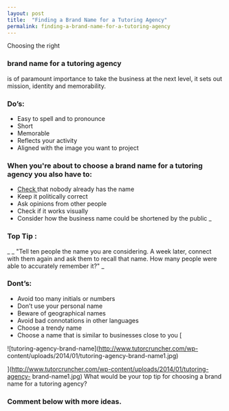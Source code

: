 ```yaml
---
layout: post
title:  "Finding a Brand Name for a Tutoring Agency"
permalink: finding-a-brand-name-for-a-tutoring-agency
---
```

Choosing the right 

### brand name for a tutoring agency

is of paramount
importance to take the business at the next level, it sets out mission,
identity and memorability. 

### Do’s:

* Easy to spell and to pronounce 
* Short 
* Memorable 
* Reflects your activity 
* Aligned with the image you want to project 

### When you're about to choose a brand name for a tutoring agency you also have to:

* [ Check ](http://wck2.companieshouse.gov.uk//wcframe?name=accessCompanyInfo) that nobody already has the name 
* Keep it politically correct 
* Ask opinions from other people 
* Check if it works visually 
* Consider how the business name could be shortened by the public 
_ 

### Top Tip :

_ _ "Tell ten people the name you are considering. A week
later, connect with them again and ask them to recall that name. How many
people were able to accurately remember it?" _ 

### Dont’s:

* Avoid too many initials or numbers 
* Don’t use your personal name 
* Beware of geographical names 
* Avoid bad connotations in other languages 
* Choose a trendy name 
* Choose a name that is similar to businesses close to you 
[

![tutoring-agency-brand-name](http://www.tutorcruncher.com/wp-
content/uploads/2014/01/tutoring-agency-brand-name1.jpg)

](http://www.tutorcruncher.com/wp-content/uploads/2014/01/tutoring-agency-
brand-name1.jpg) What would be your top tip for choosing a brand name for a
tutoring agency? 

### Comment below with more ideas.
